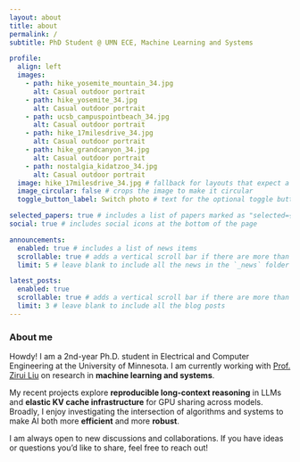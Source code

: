 ```yaml
---
layout: about
title: about
permalink: /
subtitle: PhD Student @ UMN ECE, Machine Learning and Systems

profile:
  align: left
  images:
    - path: hike_yosemite_mountain_34.jpg
      alt: Casual outdoor portrait
    - path: hike_yosemite_34.jpg
      alt: Casual outdoor portrait
    - path: ucsb_campuspointbeach_34.jpg
      alt: Casual outdoor portrait
    - path: hike_17milesdrive_34.jpg
      alt: Casual outdoor portrait
    - path: hike_grandcanyon_34.jpg
      alt: Casual outdoor portrait
    - path: nostalgia_kidatzoo_34.jpg
      alt: Casual outdoor portrait
  image: hike_17milesdrive_34.jpg # fallback for layouts that expect a single image
  image_circular: false # crops the image to make it circular
  toggle_button_label: Switch photo # text for the optional toggle button

selected_papers: true # includes a list of papers marked as "selected={true}"
social: true # includes social icons at the bottom of the page

announcements:
  enabled: true # includes a list of news items
  scrollable: true # adds a vertical scroll bar if there are more than 3 news items
  limit: 5 # leave blank to include all the news in the `_news` folder

latest_posts:
  enabled: true
  scrollable: true # adds a vertical scroll bar if there are more than 3 new posts items
  limit: 3 # leave blank to include all the blog posts
---
```


### About me

Howdy! I am a 2nd-year Ph.D. student in Electrical and Computer Engineering at the University of Minnesota. I am currently working with [Prof. Zirui Liu](https://zirui-ray-liu.github.io/) on research in **machine learning and systems**.

My recent projects explore **reproducible long-context reasoning** in LLMs and **elastic KV cache infrastructure** for GPU sharing across models. Broadly, I enjoy investigating the intersection of algorithms and systems to make AI both more **efficient** and more **robust**.

I am always open to new discussions and collaborations. If you have ideas or questions you’d like to share, feel free to reach out!
